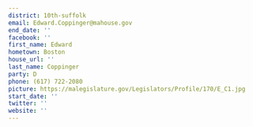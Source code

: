 ```yaml
---
district: 10th-suffolk
email: Edward.Coppinger@mahouse.gov
end_date: ''
facebook: ''
first_name: Edward
hometown: Boston
house_url: ''
last_name: Coppinger
party: D
phone: (617) 722-2080
picture: https://malegislature.gov/Legislators/Profile/170/E_C1.jpg
start_date: ''
twitter: ''
website: ''
---
```

